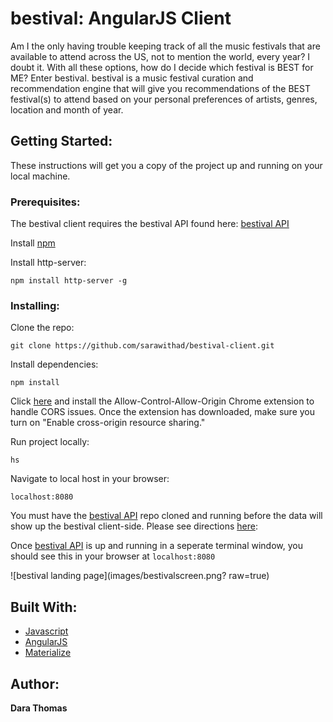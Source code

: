 # bestival: AngularJS Client

Am I the only having trouble keeping track of all the music festivals that are available to attend across the US, not to mention the world, every year? I doubt it. With all these options, how do I decide which festival is BEST for ME? Enter bestival. bestival is a music festival curation and recommendation engine that will give you recommendations of the BEST festival(s) to attend based on your personal preferences of artists, genres, location and month of year.

## Getting Started:

These instructions will get you a copy of the project up and running on your local machine.

### Prerequisites:

The bestival client requires the bestival API found here: [bestival API](https://github.com/sarawithad/bestival-API)

Install [npm](https://www.npmjs.com/get-npm?utm_source=house&utm_medium=homepage&utm_campaign=free%20orgs&utm_term=Install%20npm)

Install http-server:

```
npm install http-server -g
```

### Installing:

Clone the repo:

```
git clone https://github.com/sarawithad/bestival-client.git
```

Install dependencies:

```
npm install
```

Click [here](https://chrome.google.com/webstore/detail/allow-control-allow-origi/nlfbmbojpeacfghkpbjhddihlkkiljbi?hl=en) and install the Allow-Control-Allow-Origin Chrome extension to handle CORS issues. Once the extension has downloaded, make sure you turn on "Enable cross-origin resource sharing."

Run project locally:

```
hs
```

Navigate to local host in your browser:

```
localhost:8080
```

You must have the [bestival API](https://github.com/sarawithad/bestival-API) repo cloned and running before the data will show up the bestival client-side. Please see directions [here](https://github.com/sarawithad/bestival-API):

Once [bestival API](https://github.com/sarawithad/bestival-API) is up and running in a seperate terminal window, you should see this in your browser at ```localhost:8080```

![bestival landing page](images/bestivalscreen.png? raw=true)

## Built With:

* [Javascript](https://www.javascript.com/)
* [AngularJS](https://angularjs.org/)
* [Materialize](http://materializecss.com/)

## Author:

**Dara Thomas**
